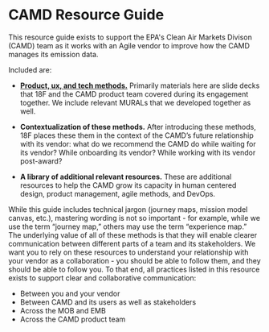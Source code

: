 # CAMD Resource Guide
This resource guide exists to support the EPA's Clean Air Markets Divison (CAMD) team as it works with an Agile vendor to improve how the CAMD manages its emission data. 

Included are:
- [**Product, ux, and tech methods.**](https://github.com/18F/CAMD-resources/blob/master/METHODS.md) Primarily materials here are slide decks that 18F and the CAMD product team covered during its engagement together. We include relevant MURALs that we developed together as well. 

- **Contextualization of these methods.** After introducing these methods, 18F places these them in the context of the CAMD’s future relationship with its vendor: what do we recommend the CAMD do while waiting for its vendor? While onboarding its vendor? While working with its vendor post-award? 

- **A library of additional relevant resources.** These are additional resources to help the CAMD grow its capacity in human centered design, product management, agile methods, and DevOps.

While this guide includes technical jargon (journey maps, mission model canvas, etc.), mastering wording is not so important - for example, while we use the term “journey map,” others may use the term “experience map.” The underlying value of all of these methods is that they will enable clearer communication between different parts of a team and its stakeholders. We want you to rely on these resources to understand your relationship with your vendor as a collaboration - you should be able to follow them, and they should be able to follow you. To that end, all practices listed in this resource exists to support clear and collaborative communication:

- Between you and your vendor 
- Between CAMD and its users as well as stakeholders
- Across the MOB and EMB 
- Across the CAMD product team
